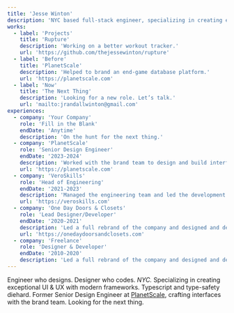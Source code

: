 ```yaml
---
title: 'Jesse Winton'
description: 'NYC based full-stack engineer, specializing in creating exceptional UI & UX with modern frameworks'
works:
  - label: 'Projects'
    title: 'Rupture'
    description: 'Working on a better workout tracker.'
    url: 'https://github.com/thejessewinton/rupture'
  - label: 'Before'
    title: 'PlanetScale'
    description: 'Helped to brand an end-game database platform.'
    url: 'https://planetscale.com'
  - label: 'Now'
    title: 'The Next Thing'
    description: 'Looking for a new role. Let’s talk.'
    url: 'mailto:jrandallwinton@gmail.com'
experiences:
  - company: 'Your Company'
    role: 'Fill in the Blank'
    endDate: 'Anytime'
    description: 'On the hunt for the next thing.'
  - company: 'PlanetScale'
    role: 'Senior Design Engineer'
    endDate: '2023-2024'
    description: 'Worked with the brand team to design and build interfaces and experiences for planetscale.com. Hit `⌘+K` to see my last project.'
    url: 'https://planetscale.com'
  - company: 'VeroSkills'
    role: 'Head of Engineering'
    endDate: '2021-2023'
    description: 'Managed the engineering team and led the development of the VeroSkills application.'
    url: 'https://veroskills.com'
  - company: 'One Day Doors & Closets'
    role: 'Lead Designer/Developer'
    endDate: '2020-2021'
    description: 'Led a full rebrand of the company and designed and developed a new marketing website.'
    url: 'https://onedaydoorsandclosets.com'
  - company: 'Freelance'
    role: 'Designer & Developer'
    endDate: '2010-2020'
    description: 'Led a full rebrand of the company and designed and developed a new marketing website.'
---
```


Engineer who designs. Designer who codes. _NYC._ Specializing in creating exceptional UI & UX with modern frameworks. Typescript and type-safety diehard. Former Senior Design Engineer at [PlanetScale](https://planetscale.com), crafting interfaces with the brand team. Looking for the next thing.
